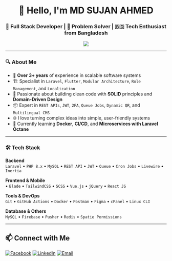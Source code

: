 
<h1 align="center">👋 Hello, I'm MD SUJAN AHMED</h1>
<h3 align="center">🚀 Full Stack Developer | 🧠 Problem Solver | 🇧🇩 Tech Enthusiast from Bangladesh</h3>

<p align="center">
  <img src="https://readme-typing-svg.herokuapp.com?center=true&lines=Laravel+%2B+Modular+Architecture+Lover;Secure+API+Craftsman;Open+Source+Contributor" />
</p>

---

### 🔍 About Me

- 🎯 **Over 3+ years** of experience in scalable software systems
- 🏗️ Specialist in `Laravel`, `Flutter`, `Modular Architecture`, `Role Management`, and `Localization`
- 🧩 Passionate about building clean code with **SOLID** principles and **Domain-Driven Design**
- 📦 Expert in `REST APIs`, `JWT`, `2FA`, `Queue Jobs`, `Dynamic QR`, and `Multilingual CMS`
- 🌐 I love turning complex ideas into simple, user-friendly systems
- 🧠 Currently learning **Docker**, **CI/CD**, and **Microservices with Laravel Octane**
  
---

### 🛠️ Tech Stack

**Backend**  
`Laravel` • `PHP 8.x` • `MySQL` • `REST API` • `JWT` • `Queue` • `Cron Jobs` • `Livewire` • `Inertia`

**Frontend & Mobile**  
• `Blade` • `TailwindCSS` • `SCSS` • `Vue.js` • `jQuery` • `React JS`

**Tools & DevOps**  
`Git` • `GitHub Actions` • `Docker` • `Postman` • `Figma` • `cPanel` • `Linux CLI`

**Database & Others**  
`MySQL` • `Firebase` • `Pusher` • `Redis` • `Spatie Permissions`

---

## 📫 Connect with Me

[![Facebook](https://img.shields.io/badge/Facebook-1877F2?logo=facebook&logoColor=white)](https://facebook.com/codersujon)
[![LinkedIn](https://img.shields.io/badge/LinkedIn-0A66C2?logo=linkedin&logoColor=white)](https://linkedin.com/in/codersujon)
[![Email](https://img.shields.io/badge/Email-D14836?logo=gmail&logoColor=white)](mailto:csesujon155@@email.com)


